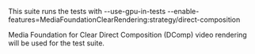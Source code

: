 This suite runs the tests with
--use-gpu-in-tests
--enable-features=MediaFoundationClearRendering:strategy/direct-composition

Media Foundation for Clear Direct Composition (DComp) video rendering will be used for the test suite.